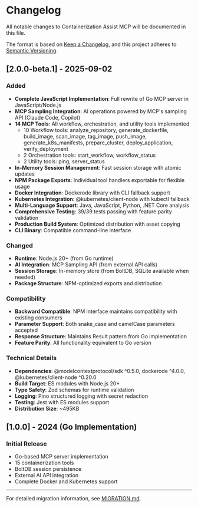 # Changelog

All notable changes to Containerization Assist MCP will be documented in this file.

The format is based on [Keep a Changelog](https://keepachangelog.com/en/1.0.0/),
and this project adheres to [Semantic Versioning](https://semver.org/spec/v2.0.0.html).

## [2.0.0-beta.1] - 2025-09-02

### Added
- **Complete JavaScript Implementation**: Full rewrite of Go MCP server in JavaScript/Node.js
- **MCP Sampling Integration**: AI operations powered by MCP's sampling API (Claude Code, Copilot)
- **14 MCP Tools**: All workflow, orchestration, and utility tools implemented
  - 10 Workflow tools: analyze_repository, generate_dockerfile, build_image, scan_image, tag_image, push_image, generate_k8s_manifests, prepare_cluster, deploy_application, verify_deployment
  - 2 Orchestration tools: start_workflow, workflow_status  
  - 2 Utility tools: ping, server_status
- **In-Memory Session Management**: Fast session storage with atomic updates
- **NPM Package Exports**: Individual tool handlers exportable for flexible usage
- **Docker Integration**: Dockerode library with CLI fallback support
- **Kubernetes Integration**: @kubernetes/client-node with kubectl fallback
- **Multi-Language Support**: Java, JavaScript, Python, .NET Core analysis
- **Comprehensive Testing**: 39/39 tests passing with feature parity validation
- **Production Build System**: Optimized distribution with asset copying
- **CLI Binary**: Compatible command-line interface

### Changed
- **Runtime**: Node.js 20+ (from Go runtime)
- **AI Integration**: MCP Sampling API (from external API calls)
- **Session Storage**: In-memory store (from BoltDB, SQLite available when needed)
- **Package Structure**: NPM-optimized exports and distribution

### Compatibility
- **Backward Compatible**: NPM interface maintains compatibility with existing consumers
- **Parameter Support**: Both snake_case and camelCase parameters accepted
- **Response Structure**: Maintains Result<T> pattern from Go implementation
- **Feature Parity**: All functionality equivalent to Go version

### Technical Details
- **Dependencies**: @modelcontextprotocol/sdk ^0.5.0, dockerode ^4.0.0, @kubernetes/client-node ^0.20.0
- **Build Target**: ES modules with Node.js 20+
- **Type Safety**: Zod schemas for runtime validation
- **Logging**: Pino structured logging with secret redaction
- **Testing**: Jest with ES modules support
- **Distribution Size**: ~495KB

## [1.0.0] - 2024 (Go Implementation)

### Initial Release
- Go-based MCP server implementation
- 15 containerization tools
- BoltDB session persistence
- External AI API integration
- Complete Docker and Kubernetes support

---

For detailed migration information, see [MIGRATION.md](MIGRATION.md).